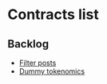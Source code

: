 # Contracts list

## Backlog
* [Filter posts](contracts/filter-posts/README.md)
* [Dummy tokenomics](contracts/dummy-tokenomics/README.md)
